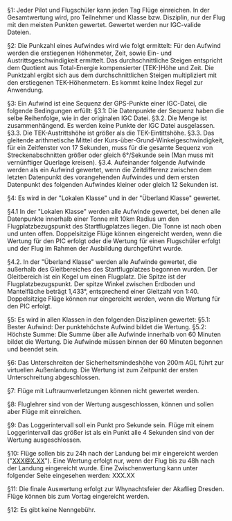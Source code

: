 §1: Jeder Pilot und Flugschüler kann jeden Tag Flüge einreichen. In der Gesamtwertung wird, pro Teilnehmer und Klasse bzw. Disziplin, nur der Flug mit den meisten Punkten gewertet. Gewertet werden nur IGC-valide Dateien.

§2: Die Punkzahl eines Aufwindes wird wie folgt ermittelt: Für den Aufwind werden die erstiegenen Höhenmeter, Zeit, sowie Ein- und Austrittsgeschwindigkeit ermittelt. Das durchschnittliche Steigen entspricht dem Quotient aus Total-Energie kompensierter (TEK-)Höhe und Zeit. Die Punktzahl ergibt sich aus dem durchschnittlichen Steigen multipliziert mit den erstiegenen TEK-Höhenmetern. Es kommt keine Index Regel zur Anwendung.

§3: Ein Aufwind ist eine Sequenz der GPS-Punkte einer IGC-Datei, die folgende Bedingungen erfüllt:
§3.1: Die Datenpunkte der Sequenz haben die selbe Reihenfolge, wie in der originalen IGC Datei.
§3.2. Die Menge ist zusammenhängend. Es werden keine Punkte der IGC Datei ausgelassen.
§3.3. Die TEK-Austrittshöhe ist größer als die TEK-Eintittshöhe.
§3.3. Das gleitende arithmetische Mittel der Kurs-über-Grund-Winkelgeschwindigkeit, für ein Zeitfenster von 17 Sekunden, muss für die gesamte Sequenz von Streckenabschnitten größer oder gleich 6°/Sekunde sein (Man muss mit vernünftiger Querlage kreisen).
§3.4. Aufeinander folgende Aufwinde werden als ein Aufwind gewertet, wenn die Zeitdifferenz zwischen dem letzten Datenpunkt des vorangehenden Aufwindes und dem ersten Datenpunkt des folgenden Aufwindes kleiner oder gleich 12 Sekunden ist.

§4: Es wird in der "Lokalen Klasse" und in der "Überland Klasse" gewertet.

§4.1 In der "Lokalen Klasse" werden alle Aufwinde gewertet, bei denen alle Datenpunkte innerhalb einer Tonne mit 10km Radius um den Flugplatzbezugspunkt des Startflugplatzes liegen. Die Tonne ist nach oben und unten offen. Doppelsitzige Flüge können eingereicht werden, wenn die Wertung für den PIC erfolgt oder die Wertung für einen Flugschüler erfolgt und der Flug im Rahmen der Ausbildung durchgeführt wurde.

§4.2. In der "Überland Klasse" werden alle Aufwinde gewertet, die außerhalb des Gleitbereiches des Startflugplatzes begonnen wurden. Der Gleitbereich ist ein Kegel um einen Flugplatz. Die Spitze ist der Flugplatzbezugspunkt. Der spitze Winkel zwischen Erdboden und Mantelfläche beträgt 1,433°, entsprechend einer Gleitzahl von 1:40. Doppelsitzige Flüge können nur eingereicht werden, wenn die Wertung für den PIC erfolgt.

§5: Es wird in allen Klassen in den folgenden Disziplinen gewertet:
§5.1: Bester Aufwind: Der punktehöchste Aufwind bildet die Wertung.
§5.2: Höchste Summe: Die Summe über alle Aufwinde innerhalb von 60 Minuten bildet die Wertung. Die Aufwinde müssen binnen der 60 Minuten begonnen und beendet sein.

§6: Das Unterschreiten der Sicherheitsmindeshöhe von 200m AGL führt zur virtuellen Außenlandung. Die Wertung ist zum Zeitpunkt der ersten Unterschreitung abgeschlossen.

§7: Flüge mit Luftraumverletzungen können nicht gewertet werden.

§8: Fluglehrer sind von der Wertung ausgeschlossen, können und sollen aber Flüge mit einreichen.

§9: Das Loggerintervall soll ein Punkt pro Sekunde sein. Flüge mit einem Loggerintervall das größer ist als ein Punkt alle 4 Sekunden sind von der Wertung ausgeschlossen.

§10: Flüge sollen bis zu 24h nach der Landung bei mir eingereicht werden ("XXX@X.XX"). Eine Wertung erfolgt nur, wenn der Flug bis zu 48h nach der Landung eingereicht wurde. Eine Zwischenwertung kann unter folgender Seite eingesehen werden: XXX.XX

§11: Die finale Auswertung erfolgt zur Whynachtsfeier der Akaflieg Dresden. Flüge können bis zum Vortag eingereicht werden.

§12: Es gibt keine Nenngebühr.

